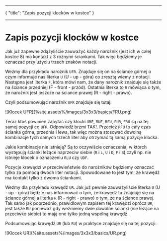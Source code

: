 ***
{
    "title": "Zapis pozycji klocków w kostce"
}
***

# Zapis pozycji klocków w kostce

Jak już zapewne zdążyliście zauważyć każdy narożnik (jest ich w całej kostce 8) ma kontakt z 3 różnymi ściankami. Tak więc będziemy je oznaczać przy użyciu trzech znaków notacji.

Weźmy dla przykładu narożnik `UFR`. Znajduje się on na ściance górnej o czym informuje nas literka `U` (U - up - góra) co zresztą wiemy z notacji. Następna jest literka `F`, która mówi nam, że dany narożnik znajduje się także na ściance przedniej (F - front - przód). Ostatnia literka to `R` mówiąca o tym, że narożnik jest jeszcze na ściance prawej (R - right - prawo).

Czyli podsumowując narożnik `UFR` znajduje się tutaj:
<p markdown="1" class="centered">
![Klocek UFR](%site.assets%/images/3x3x3/basics/FRU.png)
</p>

Teraz ktoś powinien zapytać czy klocki `URF`, `RUF`, `RFU`, `FUR`, `FRU` są na tej samej pozycji co `UFR`. Odpowiedź brzmi TAK!. Przecież `RFU` to cały czas ścianka górna, przednia i lewa, tak więc można stosować dowolną kombinacje tych samych trzech liter aby otrzymać tą samą pozycje klocka.

Jakie kombinacje nie istnieją? Są to oczywiście oznaczenia, w którch występują ścianki leżące naprzeciw siebie (`R` i `L`, `U` i `D`, `F` i `B`),czyli np. nie istnieje klocek o oznaczeniu `RLU` czy `UDF`.

Pozycje krawędzi w przeciwieństwie do narożników będziemy oznaczać tylko za pomocą dwóch liter notacji. Spowodowane to jest tym, że krawędź ma kontakt tylko z dwoma ściankami.

Weźmy dla przykładu krawędź `UR`. Jak już pewnie zauważyliście literka `U` (U - up - góra) będzie nas informować o tym, że krawędź ta znajduje się na ściance górnej a literka `R` (R - right - prawo) o tym, że na ściance prawej. Tak samo jak poprzednio, prawidłowym zapisem tej krawędzi oprócz `UR`, jest także `RU` ponieważ gdy weźmiemy dwie dowolne ścianki (nie leżące na przeciwko siebie) to mają one tylko jedną wspólną krawędź.

Podsumowując krawędź `UR` (lub `RU`) w praktyce znajduje się na tej pozycji:
<p markdown="1" class="centered">
![Klocek UR](%site.assets%/images/3x3x3/basics/UR.png)
</p>
